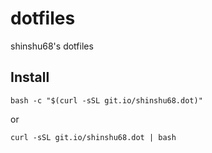 # dotfiles
shinshu68's dotfiles

## Install
```shell
bash -c "$(curl -sSL git.io/shinshu68.dot)"
```

or

```shell
curl -sSL git.io/shinshu68.dot | bash
```

